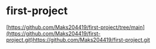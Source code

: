 # first-project
[https://github.com/Maks204419/first-project/tree/main](https://github.com/Maks204419/first-project.git)https://github.com/Maks204419/first-project.git
